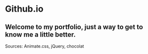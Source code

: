 # Github.io
## Welcome to my portfolio, just a way to get to know me a little better.
Sources: Animate.css, jQuery, chocolat

